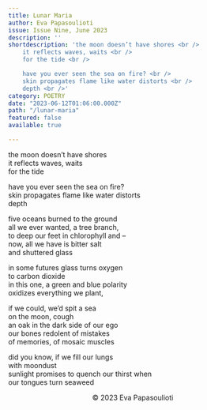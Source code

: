 ```yaml
---
title: Lunar Maria
author: Eva Papasoulioti
issue: Issue Nine, June 2023
description: ''
shortdescription: 'the moon doesn’t have shores <br />
    it reflects waves, waits <br />
    for the tide <br />

    have you ever seen the sea on fire? <br />
    skin propagates flame like water distorts <br />
    depth <br />'
category: POETRY
date: "2023-06-12T01:06:00.000Z"
path: "/lunar-maria"
featured: false
available: true

---
```


the moon doesn’t have shores <br />
it reflects waves, waits <br />
for the tide <br />

have you ever seen the sea on fire? <br />
skin propagates flame like water distorts <br />
depth <br />

five oceans burned to the ground <br />
all we ever wanted, a tree branch, <br />
to deep our feet in chlorophyll and – <br />
now, all we have is bitter salt <br />
and shuttered glass <br />

in some futures glass turns oxygen <br />
to carbon dioxide <br />
in this one, a green and blue polarity <br />
oxidizes everything we plant, <br />

if we could, we’d spit a sea <br />
on the moon, cough <br />
an oak in the dark side of our ego <br />
our bones redolent of mistakes <br />
of memories, of mosaic muscles <br />

did you know, if we fill our lungs <br />
with moondust <br />
sunlight promises to quench our thirst when <br />
our tongues turn seaweed <br />


<p style="text-align: center;"> © 2023 Eva Papasoulioti</p>